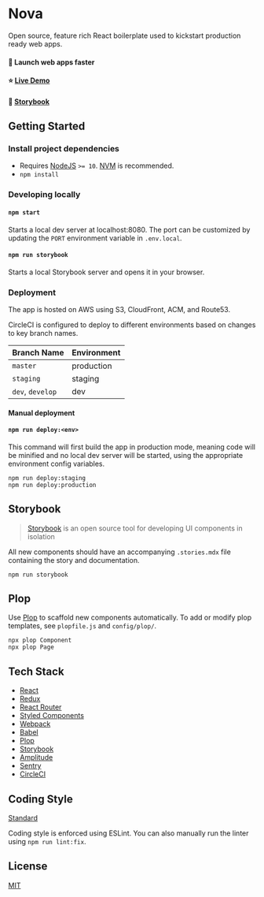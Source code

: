 # Nova

Open source, feature rich React boilerplate used to kickstart production ready web apps.

#### 🚀 Launch web apps faster

#### ⭐ [Live Demo](https://nova.yawnch.com)

#### 📖 [Storybook](https://yawnch.github.io/nova)

## Getting Started

### Install project dependencies

- Requires [NodeJS](https://nodejs.org/en/) `>= 10`. [NVM](https://github.com/nvm-sh/nvm) is recommended.
- `npm install`

### Developing locally

#### `npm start`

Starts a local dev server at localhost:8080. The port can be customized by updating the `PORT` environment variable in `.env.local`.

#### `npm run storybook`

Starts a local Storybook server and opens it in your browser.

### Deployment

The app is hosted on AWS using S3, CloudFront, ACM, and Route53.

CircleCI is configured to deploy to different environments based on changes to key branch names.

| Branch Name | Environment |
|:---|:---|
| `master` | production |
| `staging` | staging |
| `dev`, `develop` | dev |

#### Manual deployment

#### `npm run deploy:<env>`

This command will first build the app in production mode, meaning code will be minified and no local dev server will be started, using the appropriate environment config variables. 

```
npm run deploy:staging
npm run deploy:production
```

## Storybook

> [Storybook](https://storybook.js.org/) is an open source tool for developing UI components in isolation

All new components should have an accompanying `.stories.mdx` file containing the story and documentation.

`npm run storybook`

## Plop

Use [Plop](https://plopjs.com/) to scaffold new components automatically. To add or modify plop templates, see `plopfile.js` and `config/plop/`. 

```
npx plop Component
npx plop Page
```

## Tech Stack

- [React](https://reactjs.org)
- [Redux](https://redux.js.org)
- [React Router](https://github.com/ReactTraining/react-router)
- [Styled Components](https://www.styled-components.com)
- [Webpack](https://webpack.js.org)
- [Babel](https://babeljs.io)
- [Plop](https://plopjs.com)
- [Storybook](https://storybook.js.org)
- [Amplitude](https://amplitude.com)
- [Sentry](https://sentry.io)
- [CircleCI](https://circleci.com)

## Coding Style

[Standard](https://standardjs.com/)

Coding style is enforced using ESLint. You can also manually run the linter using `npm run lint:fix`.

## License

[MIT](https://opensource.org/licenses/MIT)
